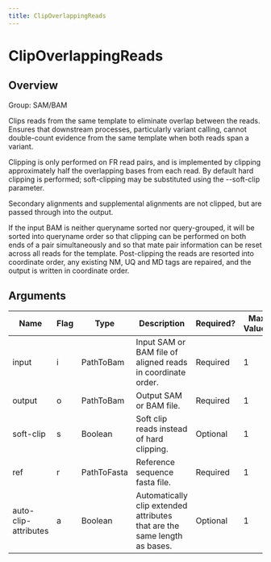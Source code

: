 ```yaml
---
title: ClipOverlappingReads
---
```


# ClipOverlappingReads

## Overview
Group: SAM/BAM

Clips reads from the same template to eliminate overlap between the reads. Ensures that downstream
processes, particularly variant calling, cannot double-count evidence from the same template when
both reads span a variant.

Clipping is only performed on FR read pairs, and is implemented by clipping approximately half the
overlapping bases from each read.  By default hard clipping is performed; soft-clipping may be
substituted using the --soft-clip parameter.

Secondary alignments and supplemental alignments are not clipped, but are passed through into the
output.

If the input BAM is neither queryname sorted nor query-grouped, it will be sorted into queryname
order so that clipping can be performed on both ends of a pair simultaneously and so that mate
pair information can be reset across all reads for the template.  Post-clipping the reads are
resorted into coordinate order, any existing NM, UQ and MD tags are repaired, and the output is
written in coordinate order.

## Arguments

|Name|Flag|Type|Description|Required?|Max Values|Default Values|
|----|----|----|-----------|---------|----------|--------------|
|input|i|PathToBam|Input SAM or BAM file of aligned reads in coordinate order.|Required|1||
|output|o|PathToBam|Output SAM or BAM file.|Required|1||
|soft-clip|s|Boolean|Soft clip reads instead of hard clipping.|Optional|1|false|
|ref|r|PathToFasta|Reference sequence fasta file.|Required|1||
|auto-clip-attributes|a|Boolean|Automatically clip extended attributes that are the same length as bases.|Optional|1|false|

